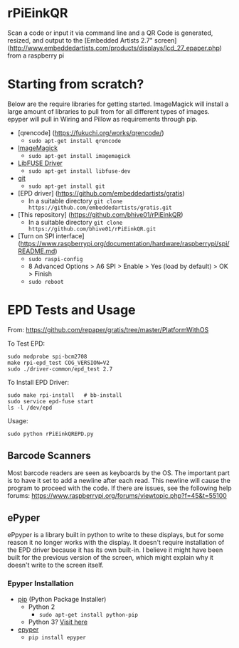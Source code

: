 # rPiEinkQR
Scan a code or input it via command line and a QR Code is generated, resized, and output to the [Embedded Artists 2.7" screen] (http://www.embeddedartists.com/products/displays/lcd_27_epaper.php) from a raspberry pi

# Starting from scratch? 
Below are the require libraries for getting started. ImageMagick will install a large amount of libraries to pull from for all different types of images. epyper will pull in Wiring and Pillow as requirements through pip. 

* [qrencode] (https://fukuchi.org/works/qrencode/)
  * `sudo apt-get install qrencode`
* [ImageMagick](http://www.imagemagick.org/)
  * `sudo apt-get install imagemagick`
* [LibFUSE Driver](https://www.gnu.org/software/hurd/hurd/libfuse.html)
  * `sudo apt-get install libfuse-dev`
* [git](http://github.com)
  * `sudo apt-get install git`
* [EPD driver] (https://github.com/embeddedartists/gratis)
  * In a suitable directory `git clone https://github.com/embeddedartists/gratis.git`
* [This repository] (https://github.com/bhive01/rPiEinkQR)
  * In a suitable directory `git clone https://github.com/bhive01/rPiEinkQR.git`
* [Turn on SPI interface] (https://www.raspberrypi.org/documentation/hardware/raspberrypi/spi/README.md)
  * `sudo raspi-config`
  * 8 Advanced Options > A6 SPI > Enable > Yes (load by default) > OK > Finish
  * `sudo reboot`

# EPD Tests and Usage
From: https://github.com/repaper/gratis/tree/master/PlatformWithOS

To Test EPD:
``` Shell
sudo modprobe spi-bcm2708
make rpi-epd_test COG_VERSION=V2
sudo ./driver-common/epd_test 2.7
```
To Install EPD Driver:
``` Shell
sudo make rpi-install   # bb-install
sudo service epd-fuse start
ls -l /dev/epd
```
	
Usage:
``` Shell
sudo python rPiEinkQREPD.py
```
## Barcode Scanners
Most barcode readers are seen as keyboards by the OS. The important part is to have it set to add a newline after each read. This newline will cause the program to proceed with the code. If there are issues, see the following help forums:
https://www.raspberrypi.org/forums/viewtopic.php?f=45&t=55100

## ePyper
ePpyper is a library built in python to write to these displays, but for some reason it no longer works with the display. It doesn't require installation of the EPD driver because it has its own built-in. I believe it might have been built for the previous version of the screen, which might explain why it doesn't write to the screen itself. 
### Epyper Installation
* [pip](https://pip.pypa.io/en/stable/) (Python Package Installer)
    * Python 2
      * `sudo apt-get install python-pip`
    * Python 3? [Visit here](https://www.raspberrypi.org/documentation/linux/software/python.md) 
* [epyper](https://github.com/mnowotka/epyper)
	* `pip install epyper` 
